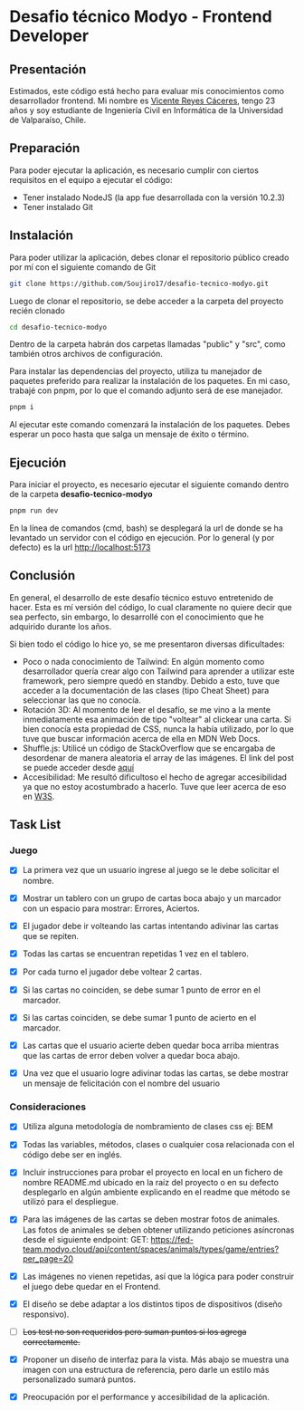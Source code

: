 # Desafio técnico Modyo - Frontend Developer

## Presentación

Estimados, este código está hecho para evaluar mis conocimientos como desarrollador frontend. Mi nombre es [Vicente Reyes Cáceres](https://www.linkedin.com/in/vicente-reyes-caceres/), tengo 23 años y soy estudiante de Ingeniería Civil en Informática de la Universidad de Valparaíso, Chile.

## Preparación

Para poder ejecutar la aplicación, es necesario cumplir con ciertos requisitos en el equipo a ejecutar el código:

- Tener instalado NodeJS (la app fue desarrollada con la versión 10.2.3)
- Tener instalado Git

## Instalación

Para poder utilizar la aplicación, debes clonar el repositorio público creado por mí con el siguiente comando de Git

```bash
git clone https://github.com/Soujiro17/desafio-tecnico-modyo.git
```

Luego de clonar el repositorio, se debe acceder a la carpeta del proyecto recién clonado

```bash
cd desafio-tecnico-modyo
```

Dentro de la carpeta habrán dos carpetas llamadas "public" y "src", como también otros archivos de configuración.

Para instalar las dependencias del proyecto, utiliza tu manejador de paquetes preferido para realizar la instalación de los paquetes. En mi caso, trabajé con pnpm, por lo que el comando adjunto será de ese manejador.

```bash
pnpm i
```

Al ejecutar este comando comenzará la instalación de los paquetes. Debes esperar un poco hasta que salga un mensaje de éxito o término.

## Ejecución

Para iniciar el proyecto, es necesario ejecutar el siguiente comando dentro de la carpeta **desafio-tecnico-modyo**

```bash
pnpm run dev
```

En la línea de comandos (cmd, bash) se desplegará la url de donde se ha levantado un servidor con el código en ejecución. Por lo general (y por defecto) es la url [http://localhost:5173](http://localhost:5173)

## Conclusión

En general, el desarrollo de este desafío técnico estuvo entretenido de hacer. Esta es mí versión del código, lo cual claramente no quiere decir que sea perfecto, sin embargo, lo desarrollé con el conocimiento que he adquirido durante los años.

Si bien todo el código lo hice yo, se me presentaron diversas dificultades:

- Poco o nada conocimiento de Tailwind: En algún momento como desarrollador quería crear algo con Tailwind para aprender a utilizar este framework, pero siempre quedó en standby. Debido a esto, tuve que acceder a la documentación de las clases (tipo Cheat Sheet) para seleccionar las que no conocía.
- Rotación 3D: Al momento de leer el desafío, se me vino a la mente inmediatamente esa animación de tipo "voltear" al clickear una carta. Si bien conocía esta propiedad de CSS, nunca la había utilizado, por lo que tuve que buscar información acerca de ella en MDN Web Docs.
- Shuffle.js: Utilicé un código de StackOverflow que se encargaba de desordenar de manera aleatoria el array de las imágenes. El link del post se puede acceder desde [aquí](https://stackoverflow.com/questions/2450954/how-to-randomize-shuffle-a-javascript-array)
- Accesibilidad: Me resultó dificultoso el hecho de agregar accesibilidad ya que no estoy acostumbrado a hacerlo. Tuve que leer acerca de eso en [W3S](https://www.w3schools.com/accessibility/).

## Task List

### Juego

- [x] La primera vez que un usuario ingrese al juego se le debe solicitar el nombre.

- [x] Mostrar un tablero con un grupo de cartas boca abajo y un marcador con un espacio para mostrar: Errores, Aciertos.

- [x] El jugador debe ir volteando las cartas intentando adivinar las cartas que se repiten.

- [x] Todas las cartas se encuentran repetidas 1 vez en el tablero.

- [x] Por cada turno el jugador debe voltear 2 cartas.

- [x] Si las cartas no coinciden, se debe sumar 1 punto de error en el marcador.

- [x] Si las cartas coinciden, se debe sumar 1 punto de acierto en el marcador.

- [x] Las cartas que el usuario acierte deben quedar boca arriba mientras que las cartas de error deben volver a quedar boca abajo.

- [x] Una vez que el usuario logre adivinar todas las cartas, se debe mostrar un mensaje de felicitación con el nombre del usuario

### Consideraciones

- [x] Utiliza alguna metodología de nombramiento de clases css ej: BEM

- [x] Todas las variables, métodos, clases o cualquier cosa relacionada con el código debe ser en inglés.

- [x] Incluir instrucciones para probar el proyecto en local en un fichero de nombre README.md ubicado en la raíz del proyecto o en su defecto desplegarlo en algún ambiente explicando en el readme que método se utilizó para el despliegue.

- [x] Para las imágenes de las cartas se deben mostrar fotos de animales. Las fotos de animales se deben obtener utilizando peticiones asíncronas desde el siguiente endpoint: GET: https://fed-team.modyo.cloud/api/content/spaces/animals/types/game/entries?per_page=20

- [x] Las imágenes no vienen repetidas, así que la lógica para poder construir el juego debe quedar en el Frontend.

- [x] El diseño se debe adaptar a los distintos tipos de dispositivos (diseño responsivo).

- [ ] ~~Los test no son requeridos pero suman puntos si los agrega correctamente.~~

- [x] Proponer un diseño de interfaz para la vista. Más abajo se muestra una imagen con una estructura de referencia, pero darle un estilo más personalizado sumará puntos.

- [x] Preocupación por el performance y accesibilidad de la aplicación.
